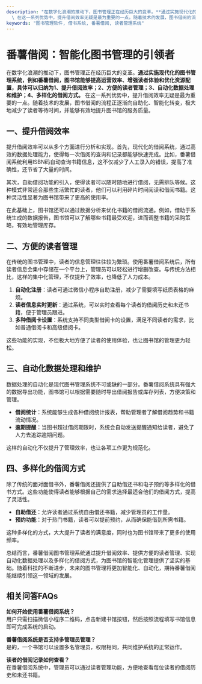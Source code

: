```yaml
---
description: "在数字化浪潮的推动下，图书管理正在经历巨大的变革。**通过实施现代化的图书管理系统，例如番薯借阅，图书馆能够提高运营效率、增强读者体验和优化资源配置，具体可以归纳为1、提升借阅效率；2、方便的读者管理；3、自动化数据处理和维护；4、多样化的借阅方式。**\
  \ 在这一系列优势中，提升借阅效率无疑是最为重要的一点。随着技术的发展，图书借阅的流程正逐渐向自助化、智能化转变，极大地减少了读者等待时间，并能够有效地提升图书馆的服务质量。"
keywords: "图书管理软件, 借书系统, 番薯借阅, 读者管理系统"
---
```

# 番薯借阅：智能化图书管理的引领者

在数字化浪潮的推动下，图书管理正在经历巨大的变革。**通过实施现代化的图书管理系统，例如番薯借阅，图书馆能够提高运营效率、增强读者体验和优化资源配置，具体可以归纳为1、提升借阅效率；2、方便的读者管理；3、自动化数据处理和维护；4、多样化的借阅方式。** 在这一系列优势中，提升借阅效率无疑是最为重要的一点。随着技术的发展，图书借阅的流程正逐渐向自助化、智能化转变，极大地减少了读者等待时间，并能够有效地提升图书馆的服务质量。

## **一、提升借阅效率**

提升借阅效率可以从多个方面进行分析和实现。首先，现代化的借阅系统，通过高效的数据处理能力，使得每一次借阅的查询和记录都能够快速完成。比如，番薯借阅系统利用ISBN码自动查询书籍信息，这不仅减少了人工录入的错误，提高了准确性，还节省了大量的时间。

其次，自助借阅功能的引入，使得读者可以随时随地进行借阅，无需排队等候。这种模式非常适合那些生活繁忙的读者，他们可以利用碎片时间阅读和借阅书籍。这种灵活性显著为图书馆带来了更高的使用率。

在此基础上，图书馆还可以通过数据分析来优化书籍的借阅流通。例如，借助于系统生成的数据报告，图书馆可以了解哪些书籍最受欢迎，进而调整书籍的采购策略，有效地管理库存。

## **二、方便的读者管理**

在传统的图书管理中，读者的信息管理往往较为繁琐。使用番薯借阅系统后，所有读者信息会集中存储在一个平台上，管理员可以轻松进行增删改查。与传统方法相比，这样的集中化管理，不仅提升了效率，也降低了人力成本。

1. **自动化注册**：读者可通过微信小程序自助注册，减少了需要填写纸质表格的麻烦。
2. **读者信息实时更新**：通过系统，可以实时查看每个读者的借阅历史和未还书籍，便于管理员跟进。
3. **多种借阅卡设置**：系统支持不同类型借阅卡的设置，满足不同读者的需求，比如普通借阅卡和高级借阅卡。

这些功能的实现，不但极大地方便了读者的使用体验，也让图书馆的管理更为轻松。

## **三、自动化数据处理和维护**

数据处理的自动化是现代图书管理系统不可或缺的一部分。番薯借阅系统具有强大的数据导出功能，图书馆可以根据需要随时导出借阅报告或库存列表，方便决策和管理。

- **借阅统计**：系统能够生成各种借阅统计报表，帮助管理者了解借阅趋势和书籍流动情况。
- **逾期提醒**：当图书超过借阅期限时，系统会自动发送提醒通知给读者，避免了人力去追踪逾期问题。

这样的自动化不仅提升了管理效率，也让各项工作更为规范化。

## **四、多样化的借阅方式**

除了传统的面对面借书外，番薯借阅还提供了自助借还书和电子预约等多样化的借书方式。这些功能使得读者能够根据自己的需求选择最适合他们的借阅方式，提高了灵活性。

- **自助借还**：允许读者通过系统自由借还书籍，减少管理员的工作量。
- **预约功能**：对于热门书籍，读者可以提前预约，从而确保能借到所需书籍。

这种多样化的方式，大大提升了读者的满意度，同时也为图书馆带来了更多的使用频率。

总结而言，番薯借阅图书管理系统通过提升借阅效率、提供方便的读者管理、实现自动化数据处理以及多样化的借阅方式，为图书馆的智能化管理提供了坚实的基础。随着科技的不断进步，未来的图书管理将更加智能化、自动化，期待番薯借阅能继续引领这一领域的发展。

## 相关问答FAQs

**如何开始使用番薯借阅系统？**  
用户只需扫描微信小程序二维码，点击新建书馆按钮，然后按照流程填写书馆信息即可完成系统的启动。

**番薯借阅系统是否支持多管理员管理？**  
是的，一个书馆可以设置多名管理员，权限相同，共同维护系统的正常运作。

**读者的借阅记录如何查看？**  
在番薯借阅系统中，管理员可以通过读者管理功能，方便地查看每位读者的借阅历史和未还书籍。
